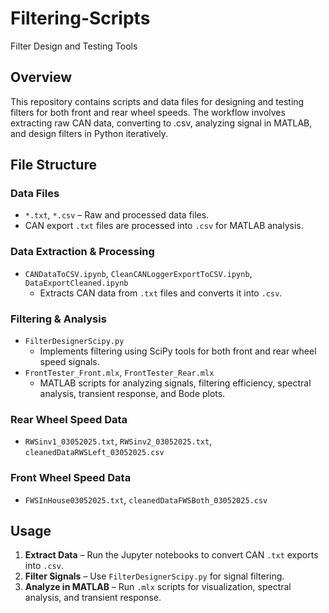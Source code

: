# Filtering-Scripts
Filter Design and Testing Tools

## Overview  
This repository contains scripts and data files for designing and testing filters for both front and rear wheel speeds. The workflow involves extracting raw CAN data, converting to .csv, analyzing signal in MATLAB, and design filters in Python iteratively.  

## File Structure  

### **Data Files**  
- `*.txt`, `*.csv` – Raw and processed data files.  
- CAN export `.txt` files are processed into `.csv` for MATLAB analysis.  

### **Data Extraction & Processing**  
- `CANDataToCSV.ipynb`, `CleanCANLoggerExportToCSV.ipynb`, `DataExportCleaned.ipynb`  
  - Extracts CAN data from `.txt` files and converts it into `.csv`.  

### **Filtering & Analysis**  
- `FilterDesignerScipy.py`  
  - Implements filtering using SciPy tools for both front and rear wheel speed signals.  
- `FrontTester_Front.mlx`, `FrontTester_Rear.mlx`  
  - MATLAB scripts for analyzing signals, filtering efficiency, spectral analysis, transient response, and Bode plots.  

### **Rear Wheel Speed Data**  
- `RWSinv1_03052025.txt`, `RWSinv2_03052025.txt`, `cleanedDataRWSLeft_03052025.csv`  

### **Front Wheel Speed Data**  
- `FWSInHouse03052025.txt`, `cleanedDataFWSBoth_03052025.csv`  

## Usage  
1. **Extract Data** – Run the Jupyter notebooks to convert CAN `.txt` exports into `.csv`.  
2. **Filter Signals** – Use `FilterDesignerScipy.py` for signal filtering.  
3. **Analyze in MATLAB** – Run `.mlx` scripts for visualization, spectral analysis, and transient response.
